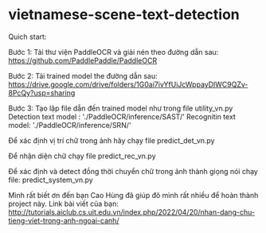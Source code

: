 # vietnamese-scene-text-detection
Quich start:

Bước 1: Tải thư viện PaddleOCR và giải nén theo đường dẫn sau: https://github.com/PaddlePaddle/PaddleOCR

Bước 2: Tải trained model the đường dẫn sau: https://drive.google.com/drive/folders/1G0ai7ivYfUiJcWppayDlWC9QZv-8PcQy?usp=sharing

Bước 3: Tạo lập file dẫn đến trained model như trong file utility_vn.py 
Detection text model : './PaddleOCR/inference/SAST/'
Recognitin text model: './PaddleOCR/inference/SRN/'

Để xác định vị trí chữ trong ảnh hãy chạy file predict_det_vn.py

Để nhận diện chữ chạy file predict_rec_vn.py

Để xác định và detect đồng thời chuyển chữ trong ảnh thành giọng nói chạy file: predict_system_vn.py

Mình rất biết ơn đến bạn Cao Hùng đã giúp đõ mình rất nhiều để hoàn thành project này. 
Link bài viết của bạn: http://tutorials.aiclub.cs.uit.edu.vn/index.php/2022/04/20/nhan-dang-chu-tieng-viet-trong-anh-ngoai-canh/
